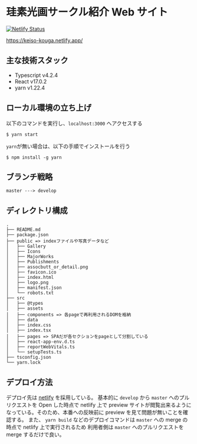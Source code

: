 # 珪素光画サークル紹介 Web サイト

[![Netlify Status](https://api.netlify.com/api/v1/badges/910d3297-df4a-4148-a656-bc28f0d265a5/deploy-status)](https://app.netlify.com/sites/keiso-kouga/deploys)

https://keiso-kouga.netlify.app/

## 主な技術スタック

* Typescript v4.2.4
* React v17.0.2
* yarn v1.22.4

## ローカル環境の立ち上げ

以下のコマンドを実行し、`localhost:3000` へアクセスする

```
$ yarn start
```

`yarn`が無い場合は、以下の手順でインストールを行う

```
$ npm install -g yarn
```

## ブランチ戦略

```
master ---> develop
```

## ディレクトリ構成

```
.
├── README.md
├── package.json
├── public => indexファイルや写真データなど
│   ├── Gallery
│   ├── Icons
│   ├── MajorWorks
│   ├── Publishments
│   ├── assocbutt_or_detail.png
│   ├── favicon.ico
│   ├── index.html
│   ├── logo.png
│   ├── manifest.json
│   └── robots.txt
├── src
│   ├── @types
│   ├── assets
│   ├── components => 各pageで再利用されるDOMを格納
│   ├── data
│   ├── index.css
│   ├── index.tsx
│   ├── pages => SPAだが各セクションをpageとして分割している
│   ├── react-app-env.d.ts
│   ├── reportWebVitals.ts
│   └── setupTests.ts
├── tsconfig.json
└── yarn.lock
```

## デプロイ方法

デプロイ先は [netlify](https://www.netlify.com/) を採用している。
基本的に `develop` から `master` へのプルリクエストを Open した時点で netlify 上で preview サイトが閲覧出来るようになっている。そのため、本番への反映前に preview を見て問題が無いことを確認する。
また、 `yarn build` などのデプロイコマンドは `master` への merge の時点で netlify 上で実行されるため
利用者側は `master` へのプルリクエストを merge するだけで良い。
